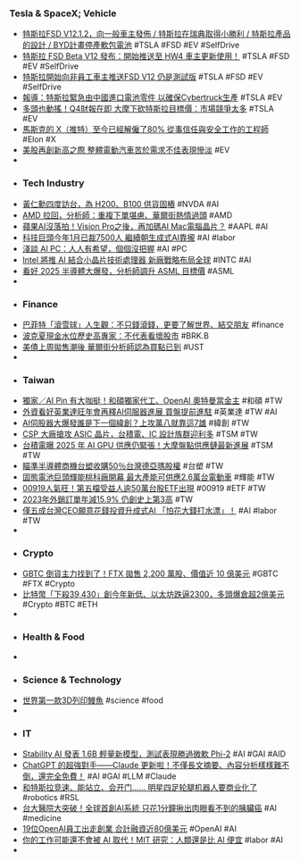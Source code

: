 ### Tesla & SpaceX; Vehicle
- [特斯拉FSD V12.1.2，向一般車主發佈 / 特斯拉在瑞典取得小勝利 / 特斯拉產品的設計 / BYD計畫停產軟包電池](https://www.youtube.com/watch?v=LLYNUDpgQ84) #TSLA #FSD #EV #SelfDrive
- [特斯拉 FSD Beta V12 發布：開始推送至 HW4 車主更新使用！](https://wuangus.cc/tesla-fsd-v12-beta-begins-rolling-out-to-hw4-vehicles/) #TSLA #FSD #EV #SelfDrive
- [特斯拉開始向非員工車主推送FSD V12 仍是測試版](https://news.fx168news.com/cooperate/2401/6874851.shtml) #TSLA #FSD #EV #SelfDrive
- [報導：特斯拉緊急由中國進口電池零件 以確保Cyber​​truck生產](https://news.cnyes.com/news/id/5435250) #TSLA #EV
- [多頭也動搖！Q4財報在即 大摩下砍特斯拉目標價：市場競爭太多](https://news.cnyes.com/news/id/5435576) #TSLA #EV
- [馬斯克的 X（推特）至今已經解僱了80% 從事信任與安全工作的工程師](https://www.techbang.com/posts/112453-australian-agency-elon-musks-x-twitter-fired-80-of-engineers) #Elon #X
- [美股再創新高之際 整體電動汽車苦於需求不佳表現慘淡](https://news.cnyes.com/news/id/5435116) #EV
-
- ### Tech Industry
- [黃仁勳四度訪台，為 H200、B100 供貨固樁](https://technews.tw/2024/01/23/nvidia-jensen-huang-h200-b100/) #NVDA #AI
- [AMD 拉回，分析師：重複下單堪慮、華爾街熱情過頭](https://finance.technews.tw/2024/01/23/amd-gpu-ai-chatgpt/) #AMD
- [蘋果AI沒落拍！Vision Pro之後，再加碼AI Mac電腦晶片？](https://www.gvm.com.tw/article/109505) #AAPL #AI
- [科技巨頭今年1月已裁7500人 繼續朝生成式AI靠攏](https://news.cnyes.com/news/id/5435130) #AI #labor
- [淺談 AI PC：人人有希望，個個沒把握](https://technews.tw/2024/01/23/ai-pc-oem-ces/) #AI #PC
- [Intel 將推 AI 結合小晶片技術處理器 新廠戰略布局全球](https://www.cool3c.com/article/208131) #INTC #AI
- [看好 2025 半導體大爆發，分析師調升 ASML 目標價](https://finance.technews.tw/2024/01/23/asml-stock-rises-after-analyst-predicts-profit-surge-next-year/) #ASML
-
- ### Finance
- [巴菲特「滾雪球」人生觀：不只錢滾錢，更要了解世界、結交朋友](https://www.gvm.com.tw/article/109478) #finance
- [波克夏現金水位歷史高專家：不代表看壞股市](https://www.ctee.com.tw/news/20240123701229-430702) #BRK.B
- [美債上周拋售潮後 華爾街分析師認為買點已到](https://news.cnyes.com/news/id/5435392) #UST
-
- ### Taiwan
- [獨家／AI Pin 有大咖挺！和碩獨家代工、OpenAI 奧特曼當金主](https://money.udn.com/money/story/5612/7727423) #和碩 #TW
- [外資看好英業達旺年會再釋AI伺服器進展 買盤提前進駐](https://news.cnyes.com/news/id/5435306) #英業達 #TW #AI
- [AI伺股器大爆發誰是下一個緯創？上攻萬八就靠這7雄](https://www.ctee.com.tw/news/20240123701332-430201) #緯創 #TW
- [CSP 大廠搶攻 ASIC 晶片，台積電、IC 設計族群迎利多](https://technews.tw/2024/01/23/amazon-goole-microsoft-meta-asic/) #TSM #TW
- [台積電曝 2025 年 AI GPU 供應仍緊張！大摩盤點供應鏈最新進展](https://finance.technews.tw/2024/01/23/ai-gpu/) #TSM #TW
- [瞄準半導體商機台塑收購50％台灣德亞瑪股權](https://www.ctee.com.tw/news/20240122701239-430503) #台塑 #TW
- [固態電池巨頭輝能桃科廠開幕 最大產能可供應2.6萬台電動車](https://www.wealth.com.tw/articles/6ae5e9f4-942d-4c28-b560-fd5b33a947d1) #輝能 #TW
- [00919人氣旺！第五檔受益人逾50萬台股ETF出現](https://www.ctee.com.tw/news/20240123700533-430403) #00919 #ETF #TW
- [2023年外銷訂單年減15.9% 仍創史上第3高](https://news.ttv.com.tw/news/11301220039800N) #TW
- [僅五成台灣CEO願意花錢投資升成式AI 「怕花大錢打水漂」！](https://tw.stock.yahoo.com/news/僅五成台灣ceo願意花錢投資升成式ai-「怕花大錢打水漂」！-075349158.html) #AI #labor #TW
-
- ### Crypto
- [GBTC 倒貨主力找到了！FTX 拋售 2,200 萬股、價值近 10 億美元](https://blockcast.it/2024/01/23/ftx-sold-about-1b-of-grayscales-bitcoin-etf/) #GBTC #FTX #Crypto
- [比特幣「下殺39,430」創今年新低、以太坊跌逼2300，多頭爆倉超2億美元](https://www.blocktempo.com/bitcoin-fell-below-40000-early-in-the-morning/) #Crypto #BTC #ETH
-
- ### Health & Food
-
- ### Science & Technology
- [世界第一款3D列印鰻魚](https://www.cool3c.com/article/207518) #science #food
-
- ### IT
- [Stability AI 發表 1.6B 輕量新模型，測試表現勝過微軟 Phi-2](https://technews.tw/2024/01/22/introducing-stable-lm-2-1-6-b/) #AI #GAI #AID
- [ChatGPT 的超強對手——Claude 更新啦！不僅長文摘要、內容分析樣樣難不倒，還完全免費！](https://pansci.asia/archives/374242) #AI #GAI #LLM #Claude
- [和特斯拉竞速、能站立、会开门...... 明星四足轮腿机器人要商业化了](https://www.jiqizhixin.com/articles/2024-01-23-3) #robotics #RSL
- [台大醫院大突破！全球首創AI系統 只花1分鐘揪出肉眼看不到的胰臟癌](https://tw.news.yahoo.com/台大醫院大突破-全球首創ai系統-只花1分鐘揪出肉眼看不到的胰臟癌-075237017.html) #AI #medicine
- [19位OpenAI員工出走創業 合計融資近80億美元](https://news.cnyes.com/news/id/5435896) #OpenAI #AI
- [你的工作可能還不會被 AI 取代！MIT 研究：人類還是比 AI 便宜](https://www.inside.com.tw/article/33993-ai-job-replacement-mit-study) #labor #AI
-